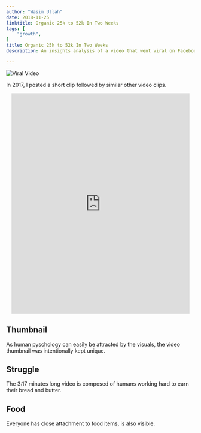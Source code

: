 ```yaml
---
author: "Wasim Ullah"
date: 2018-11-25
linktitle: Organic 25k to 52k In Two Weeks
tags: [
    "growth",
]
title: Organic 25k to 52k In Two Weeks
description: An insights analysis of a video that went viral on Facebook.

---
```


![Viral Video](/images/viral.jpg)



In 2017, I posted a short clip followed by similar other video clips.

<center>
<iframe src="https://www.facebook.com/plugins/video.php?href=https%3A%2F%2Fwww.facebook.com%2FBuddysFOY%2Fvideos%2F624278257764227%2F&show_text=1&width=476" width="476" height="588" style="border:none;overflow:hidden" scrolling="no" frameborder="0" allowTransparency="true" allow="encrypted-media" allowFullScreen="true"></iframe>
</center>

## Thumbnail
As human pyschology can easily be attracted by the visuals, the video thumbnail was intentionally kept unique.

## Struggle
The 3:17 minutes long video is composed of humans working hard to earn their bread and butter.

## Food
Everyone has close attachment to food items, is also visible.
